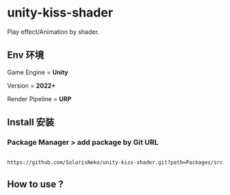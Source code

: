 # unity-kiss-shader

Play effect/Animation by shader.

## Env 环境

Game Engine = **Unity**

Version = **2022+**

Render Pipeline = **URP**


## Install 安装


### Package Manager > add package by Git URL
```sh

https://github.com/SolarisNeko/unity-kiss-shader.git?path=Packages/src

```

## How to use ?
